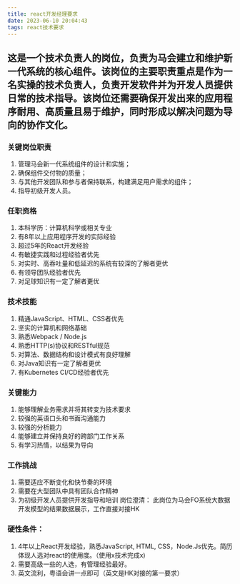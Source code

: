 ```yaml
---
title: react开发经理要求
date: 2023-06-10 20:04:43
tags: react技术要求
---
```


## 这是一个技术负责人的岗位，负责为马会建立和维护新一代系统的核心组件。该岗位的主要职责重点是作为一名实操的技术负责人，负责开发软件并为开发人员提供日常的技术指导。该岗位还需要确保开发出来的应用程序耐用、高质量且易于维护，同时形成以解决问题为导向的协作文化。

### 关键岗位职责
1. 管理马会新一代系统组件的设计和实施；
2. 确保组件交付物的质量；
3. 与其他开发团队和参与者保持联系，构建满足用户需求的组件；
4. 指导初级开发人员。

### 任职资格
1. 本科学历：计算机科学或相关专业
2. 有8年以上应用程序开发的实际经验
3. 超过5年的React开发经验
4. 有敏捷实践和过程经验者优先
5. 对实时、高吞吐量和低延迟的系统有较深的了解者更优
6. 有领导团队经验者优先
7. 对足球知识有一定了解者更优

### 技术技能
1. 精通JavaScript、HTML、CSS者优先
2. 坚实的计算机和网络基础
3. 熟悉Webpack / Node.js
4. 熟悉HTTP(s)协议和RESTful规范
5. 对算法、数据结构和设计模式有良好理解
6. 对Java知识有一定了解者更优
7. 有Kubernetes CI/CD经验者优先

### 关键能力
1. 能够理解业务需求并将其转变为技术要求
2. 较强的英语口头和书面沟通能力
3. 较强的分析能力
4. 能够建立并保持良好的跨部门工作关系
5. 有学习热情，以结果为导向

### 工作挑战
1. 需要适应不断变化和快节奏的环境
2. 需要在大型团队中具有团队合作精神
3. 为初级开发人员提供开发指导和培训
岗位澄清：
此岗位为马会FO系统大数据开发模型的结果数据展示，工作直接对接HK

### 硬性条件：
1. 4年以上React开发经验，熟悉JavaScript, HTML, CSS，Node.Js优先。简历体现人选对react的使用度。（使用x技术完成x)
2. 需要高级一些的人选，有管理经验最好。
3. 英文流利，粤语会讲一点即可（英文是HK对接的第一要求）